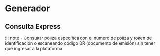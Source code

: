 # Generador

## Consulta Express

!!! note
    - Consultar póliza específica con el número de póliza y token de identificación o escaneando código QR (documento de emisión) sin tener que ingresar a la plataforma